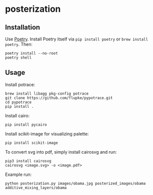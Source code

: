 # posterization

## Installation

Use [Poetry](https://python-poetry.org/). Install Poetry itself via `pip install poetry` or `brew install poetry`. Then:

    poetry install --no-root
    poetry shell

## Usage

Install potrace:

    brew install libagg pkg-config potrace
    git clone https://github.com/flupke/pypotrace.git
    cd pypotrace
    pip install .

Install cairo:
    
    pip install pycairo
    
Install scikit-image for visualizing palette:
    
    pip install scikit-image
    
To convert svg into pdf, simply install cairosvg and run:
    
    pip3 install cairosvg
    cairosvg <image.svg> -o <image.pdf>

Example run:

    python posterization.py images/obama.jpg posterized_images/obama additive_mixing_layers/obama
